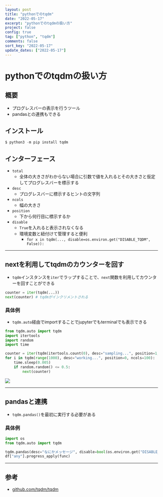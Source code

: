 ```yaml
---
layout: post
title: "pythonでのtqdm"
date: "2022-05-17"
excerpt: "pythonでのtqdmの扱い方"
project: false
config: true
tag: ["python", "tqdm"]
comments: false
sort_key: "2022-05-17"
update_dates: ["2022-05-17"]
---
```


# pythonでのtqdmの扱い方

## 概要
 - プログレスバーの表示を行うツール
 - pandasとの連携もできる

## インストール

```python
$ python3 -m pip install tqdm
```

## インターフェース
 - `total`
   - 全体の大きさがわからない場合に引数で値を入れるとその大きさと仮定してプログレスバーを標示する
 - `desc`
   - プログレスバーに標示するヒントの文字列
 - `ncols`
   - 幅の大きさ
 - `position`
   - 下から何行目に標示するか
 - `disable`
   - `True`を入れると表示されなくなる
   - 環境変数と紐付けて管理すると便利
     - `for x in tqdm(..., disable=os.environ.get("DISABLE_TQDM", False)):`

---

## nextを利用してtqdmのカウンターを回す
 - `tqdm`インスタンスを`iter`でラップすることで、`next`関数を利用してカウンターを回すことができる

```python
counter = iter(tqdm(...))
next(counter) # tqdmがインクリメントされる
```

### 具体例
 - `tqdm.auto`経由でimportすることでjupyterでもterminalでも表示できる

```python
from tqdm.auto import tqdm
import itertools
import random
import time

counter = iter(tqdm(itertools.count(0), desc="sampling...", position=1, total=500, ncols=100))
for i in tqdm(range(1000), desc="working...", position=0, ncols=100):
    time.sleep(0.005)
    if random.random() <= 0.5:
        next(counter)
```

<div>
  <img src="https://user-images.githubusercontent.com/4949982/168730212-5e10dcd2-59af-48aa-9732-856cc4a7942e.png">
</div>

---

## pandasと連携
 - `tqdm.pandas()`を最初に実行する必要がある

### 具体例
```python
import os
from tqdm.auto import tqdm

tqdm.pandas(desc="なにかメッセージ", disable=bool(os.environ.get("DISABLE_TQDM")))
df["any"].progress_apply(func)
```

---

## 参考
 - [github.com/tqdm/tqdm](https://github.com/tqdm/tqdm)
